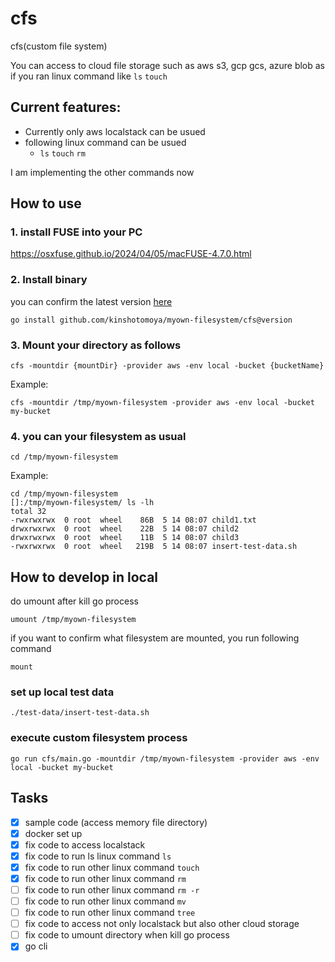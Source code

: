 # cfs

cfs(custom file system)

You can access to cloud file storage such as aws s3, gcp gcs, azure blob 
as if you ran linux command like `ls` `touch`

## Current features:
- Currently only aws localstack can be usued
- following linux command can be usued 
  - `ls` `touch` `rm`

I am implementing the other commands now

## How to use

### 1. install FUSE into your PC

https://osxfuse.github.io/2024/04/05/macFUSE-4.7.0.html


### 2. Install binary

you can confirm the latest version [here](https://github.com/kinshotomoya/myown-filesystem/releases)
```shell
go install github.com/kinshotomoya/myown-filesystem/cfs@version
```

### 3. Mount your directory as follows
```shell
cfs -mountdir {mountDir} -provider aws -env local -bucket {bucketName}
```

Example:
```shell
cfs -mountdir /tmp/myown-filesystem -provider aws -env local -bucket my-bucket
```

### 4. you can your filesystem as usual
```shell
cd /tmp/myown-filesystem
```

Example:
```shell
cd /tmp/myown-filesystem
[]:/tmp/myown-filesystem/ ls -lh                                            
total 32
-rwxrwxrwx  0 root  wheel    86B  5 14 08:07 child1.txt
drwxrwxrwx  0 root  wheel    22B  5 14 08:07 child2
drwxrwxrwx  0 root  wheel    11B  5 14 08:07 child3
-rwxrwxrwx  0 root  wheel   219B  5 14 08:07 insert-test-data.sh
```

## How to develop in local

do umount after kill go process 
```shell
umount /tmp/myown-filesystem
```

if you want to confirm what filesystem are mounted, you run following command
```shell
mount
```

### set up local test data
```shell
./test-data/insert-test-data.sh
```

### execute custom filesystem process
```shell
go run cfs/main.go -mountdir /tmp/myown-filesystem -provider aws -env local -bucket my-bucket
```

## Tasks
- [x] sample code (access memory file directory)
- [x] docker set up
- [x] fix code to access localstack
- [x] fix code to run ls linux command `ls`
- [x] fix code to run other linux command `touch`
- [x] fix code to run other linux command `rm`
- [ ] fix code to run other linux command `rm -r`
- [ ] fix code to run other linux command `mv`
- [ ] fix code to run other linux command `tree`
- [ ] fix code to access not only localstack but also other cloud storage
- [ ] fix code to umount directory when kill go process 
- [x] go cli